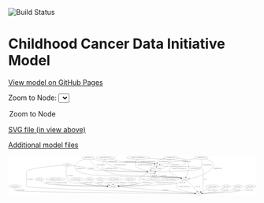 <link rel='stylesheet' href="assets/style.css">
<link rel='stylesheet' href="https://unpkg.com/leaflet@1.5.1/dist/leaflet.css" integrity="sha512-xwE/Az9zrjBIphAcBb3F6JVqxf46+CDLwfLMHloNu6KEQCAWi6HcDUbeOfBIptF7tcCzusKFjFw2yuvEpDL9wQ==" crossorigin="">
<script type="text/javascript" src="https://code.jquery.com/jquery-3.2.1.min.js"></script>
<script type="text/javascript"  src="https://unpkg.com/leaflet@1.5.1/dist/leaflet.js"></script>
<script type="text/javascript" src="assets/actions.js"></script>

![Build Status](https://github.com/CBIIT/ccdi-model/actions/workflows/model-test-and-deploy.yml/badge.svg)

# Childhood Cancer Data Initiative Model

[View model on GitHub Pages](https://cbiit.github.io/ccdi-model/)



Zoom to Node: <select id="node_select">
  <option value="">Zoom to Node</option>
</select>
<div id="model"></div>

<p>
<a href="./model-desc/ccdi-model.svg">SVG file (in view above)</a>
<p>
<a href="./model-desc">Additional model files</a>
<div id='graph' style='display:off;'>
<svg width="3006pt" height="479pt"
 viewBox="0.00 0.00 3005.54 479.00" xmlns="http://www.w3.org/2000/svg" xmlns:xlink="http://www.w3.org/1999/xlink">
<g id="graph0" class="graph" transform="scale(1 1) rotate(0) translate(4 475)">
<title>Perl</title>
<polygon fill="#ffffff" stroke="transparent" points="-4,4 -4,-475 3001.5369,-475 3001.5369,4 -4,4"/>
<!-- study_funding -->
<g id="node1" class="node">
<title>study_funding</title>
<ellipse fill="none" stroke="#000000" cx="77.3431" cy="-105" rx="77.1866" ry="18"/>
<text text-anchor="middle" x="77.3431" y="-101.3" font-family="Times,serif" font-size="14.00" fill="#000000">study_funding</text>
</g>
<!-- study -->
<g id="node7" class="node">
<title>study</title>
<ellipse fill="none" stroke="#000000" cx="2300.3431" cy="-18" rx="36.2938" ry="18"/>
<text text-anchor="middle" x="2300.3431" y="-14.3" font-family="Times,serif" font-size="14.00" fill="#000000">study</text>
</g>
<!-- study_funding&#45;&gt;study -->
<g id="edge17" class="edge">
<title>study_funding&#45;&gt;study</title>
<path fill="none" stroke="#000000" d="M72.0811,-86.9991C70.0577,-75.9575 69.9377,-62.3768 78.3431,-54 98.3026,-34.1084 1933.8871,-20.5311 2253.2366,-18.3186"/>
<polygon fill="#000000" stroke="#000000" points="2253.5509,-21.8166 2263.5265,-18.2476 2253.5026,-14.8167 2253.5509,-21.8166"/>
<text text-anchor="middle" x="140.3431" y="-57.8" font-family="Times,serif" font-size="14.00" fill="#000000">of_study_funding</text>
</g>
<!-- diagnosis -->
<g id="node2" class="node">
<title>diagnosis</title>
<ellipse fill="none" stroke="#000000" cx="982.3431" cy="-192" rx="54.6905" ry="18"/>
<text text-anchor="middle" x="982.3431" y="-188.3" font-family="Times,serif" font-size="14.00" fill="#000000">diagnosis</text>
</g>
<!-- participant -->
<g id="node12" class="node">
<title>participant</title>
<ellipse fill="none" stroke="#000000" cx="1265.3431" cy="-105" rx="62.2891" ry="18"/>
<text text-anchor="middle" x="1265.3431" y="-101.3" font-family="Times,serif" font-size="14.00" fill="#000000">participant</text>
</g>
<!-- diagnosis&#45;&gt;participant -->
<g id="edge21" class="edge">
<title>diagnosis&#45;&gt;participant</title>
<path fill="none" stroke="#000000" d="M1002.8995,-175.2047C1017.9254,-163.7992 1039.2782,-149.3272 1060.3431,-141 1103.0943,-124.1001 1153.9816,-115.1064 1194.3607,-110.3346"/>
<polygon fill="#000000" stroke="#000000" points="1194.8412,-113.8028 1204.3889,-109.2102 1194.0611,-106.8464 1194.8412,-113.8028"/>
<text text-anchor="middle" x="1104.8431" y="-144.8" font-family="Times,serif" font-size="14.00" fill="#000000">of_diagnosis</text>
</g>
<!-- methylation_array_file -->
<g id="node3" class="node">
<title>methylation_array_file</title>
<ellipse fill="none" stroke="#000000" cx="1176.3431" cy="-453" rx="115.8798" ry="18"/>
<text text-anchor="middle" x="1176.3431" y="-449.3" font-family="Times,serif" font-size="14.00" fill="#000000">methylation_array_file</text>
</g>
<!-- pdx -->
<g id="node4" class="node">
<title>pdx</title>
<ellipse fill="none" stroke="#000000" cx="1797.3431" cy="-366" rx="27.8951" ry="18"/>
<text text-anchor="middle" x="1797.3431" y="-362.3" font-family="Times,serif" font-size="14.00" fill="#000000">pdx</text>
</g>
<!-- methylation_array_file&#45;&gt;pdx -->
<g id="edge25" class="edge">
<title>methylation_array_file&#45;&gt;pdx</title>
<path fill="none" stroke="#000000" d="M1236.4456,-437.5649C1292.2189,-423.3444 1368.7622,-404.1285 1383.3431,-402 1547.1339,-378.0896 1594.0487,-421.1915 1755.3431,-384 1758.771,-383.2096 1762.2716,-382.1529 1765.7167,-380.946"/>
<polygon fill="#000000" stroke="#000000" points="1767.1379,-384.1483 1775.1731,-377.2428 1764.5853,-377.6303 1767.1379,-384.1483"/>
<text text-anchor="middle" x="1474.8431" y="-405.8" font-family="Times,serif" font-size="14.00" fill="#000000">of_methylation_array_file</text>
</g>
<!-- cell_line -->
<g id="node8" class="node">
<title>cell_line</title>
<ellipse fill="none" stroke="#000000" cx="2133.3431" cy="-192" rx="49.2915" ry="18"/>
<text text-anchor="middle" x="2133.3431" y="-188.3" font-family="Times,serif" font-size="14.00" fill="#000000">cell_line</text>
</g>
<!-- methylation_array_file&#45;&gt;cell_line -->
<g id="edge24" class="edge">
<title>methylation_array_file&#45;&gt;cell_line</title>
<path fill="none" stroke="#000000" d="M1163.8783,-434.9814C1145.6116,-406.1493 1116.7796,-349.4 1146.3431,-315 1230.1443,-217.4891 1590.421,-240.9202 1718.3431,-228 1876.4072,-212.0354 1918.9194,-237.7618 2075.3431,-210 2079.489,-209.2642 2083.753,-208.3199 2087.9972,-207.25"/>
<polygon fill="#000000" stroke="#000000" points="2089.0798,-210.5825 2097.7998,-204.5649 2087.2304,-203.8312 2089.0798,-210.5825"/>
<text text-anchor="middle" x="1237.8431" y="-318.8" font-family="Times,serif" font-size="14.00" fill="#000000">of_methylation_array_file</text>
</g>
<!-- sample -->
<g id="node21" class="node">
<title>sample</title>
<ellipse fill="none" stroke="#000000" cx="1726.3431" cy="-279" rx="44.393" ry="18"/>
<text text-anchor="middle" x="1726.3431" y="-275.3" font-family="Times,serif" font-size="14.00" fill="#000000">sample</text>
</g>
<!-- methylation_array_file&#45;&gt;sample -->
<g id="edge23" class="edge">
<title>methylation_array_file&#45;&gt;sample</title>
<path fill="none" stroke="#000000" d="M1169.397,-434.8412C1166.6116,-424.2857 1165.4727,-411.2791 1172.3431,-402 1231.7904,-321.7112 1544.7163,-291.4401 1672.2115,-282.3259"/>
<polygon fill="#000000" stroke="#000000" points="1672.7827,-285.7947 1682.5147,-281.6068 1672.2953,-278.8117 1672.7827,-285.7947"/>
<text text-anchor="middle" x="1350.8431" y="-362.3" font-family="Times,serif" font-size="14.00" fill="#000000">of_methylation_array_file</text>
</g>
<!-- pdx&#45;&gt;study -->
<g id="edge39" class="edge">
<title>pdx&#45;&gt;study</title>
<path fill="none" stroke="#000000" d="M1824.3459,-360.6571C1846.54,-356.489 1878.8537,-350.9309 1907.3431,-348 1953.8074,-343.22 2287.6636,-354.6438 2327.3431,-330 2349.3095,-316.3574 2355.3431,-304.8581 2355.3431,-279 2355.3431,-279 2355.3431,-279 2355.3431,-105 2355.3431,-80.5833 2339.6741,-57.446 2325.0628,-41.1784"/>
<polygon fill="#000000" stroke="#000000" points="2327.4648,-38.6246 2318.0482,-33.7688 2322.3814,-43.437 2327.4648,-38.6246"/>
<text text-anchor="middle" x="2379.3431" y="-188.3" font-family="Times,serif" font-size="14.00" fill="#000000">of_pdx</text>
</g>
<!-- pdx&#45;&gt;sample -->
<g id="edge38" class="edge">
<title>pdx&#45;&gt;sample</title>
<path fill="none" stroke="#000000" d="M1773.6428,-355.9744C1753.1307,-347.0586 1726.2982,-334.7237 1723.3431,-330 1719.1567,-323.3078 1718.2437,-315.1046 1718.8341,-307.25"/>
<polygon fill="#000000" stroke="#000000" points="1722.3072,-307.6896 1720.3274,-297.2814 1715.3845,-306.6525 1722.3072,-307.6896"/>
<text text-anchor="middle" x="1747.3431" y="-318.8" font-family="Times,serif" font-size="14.00" fill="#000000">of_pdx</text>
</g>
<!-- study_personnel -->
<g id="node5" class="node">
<title>study_personnel</title>
<ellipse fill="none" stroke="#000000" cx="2470.3431" cy="-105" rx="87.1846" ry="18"/>
<text text-anchor="middle" x="2470.3431" y="-101.3" font-family="Times,serif" font-size="14.00" fill="#000000">study_personnel</text>
</g>
<!-- study_personnel&#45;&gt;study -->
<g id="edge37" class="edge">
<title>study_personnel&#45;&gt;study</title>
<path fill="none" stroke="#000000" d="M2437.5654,-88.2255C2408.1384,-73.1658 2365.0775,-51.1288 2335.0678,-35.7709"/>
<polygon fill="#000000" stroke="#000000" points="2336.3134,-32.4766 2325.8168,-31.0365 2333.1243,-38.708 2336.3134,-32.4766"/>
<text text-anchor="middle" x="2464.8431" y="-57.8" font-family="Times,serif" font-size="14.00" fill="#000000">of_study_personnel</text>
</g>
<!-- molecular_test -->
<g id="node6" class="node">
<title>molecular_test</title>
<ellipse fill="none" stroke="#000000" cx="1751.3431" cy="-192" rx="79.8859" ry="18"/>
<text text-anchor="middle" x="1751.3431" y="-188.3" font-family="Times,serif" font-size="14.00" fill="#000000">molecular_test</text>
</g>
<!-- molecular_test&#45;&gt;participant -->
<g id="edge36" class="edge">
<title>molecular_test&#45;&gt;participant</title>
<path fill="none" stroke="#000000" d="M1690.2418,-180.371C1666.0168,-174.6321 1638.2849,-166.6181 1614.3431,-156 1603.187,-151.0523 1602.8324,-145.1152 1591.3431,-141 1546.0401,-124.7734 1418.4505,-114.2807 1336.9801,-109.0239"/>
<polygon fill="#000000" stroke="#000000" points="1336.9912,-105.5176 1326.7898,-108.3781 1336.5484,-112.5036 1336.9912,-105.5176"/>
<text text-anchor="middle" x="1678.3431" y="-144.8" font-family="Times,serif" font-size="14.00" fill="#000000">of_molecular_test</text>
</g>
<!-- cell_line&#45;&gt;study -->
<g id="edge8" class="edge">
<title>cell_line&#45;&gt;study</title>
<path fill="none" stroke="#000000" d="M2154.5499,-175.6689C2171.4424,-162.2599 2195.3277,-142.3864 2214.3431,-123 2239.3973,-97.457 2264.9863,-65.2746 2281.6612,-43.3154"/>
<polygon fill="#000000" stroke="#000000" points="2284.5898,-45.2446 2287.8084,-35.1504 2278.9975,-41.0343 2284.5898,-45.2446"/>
<text text-anchor="middle" x="2285.8431" y="-101.3" font-family="Times,serif" font-size="14.00" fill="#000000">of_cell_line</text>
</g>
<!-- cell_line&#45;&gt;participant -->
<g id="edge7" class="edge">
<title>cell_line&#45;&gt;participant</title>
<path fill="none" stroke="#000000" d="M2108.5657,-176.3845C2087.9594,-164.2981 2057.4066,-148.4103 2028.3431,-141 1962.6767,-124.257 1515.4276,-111.2998 1337.8216,-106.7571"/>
<polygon fill="#000000" stroke="#000000" points="1337.8736,-103.2574 1327.7878,-106.5021 1337.6957,-110.2551 1337.8736,-103.2574"/>
<text text-anchor="middle" x="2108.8431" y="-144.8" font-family="Times,serif" font-size="14.00" fill="#000000">of_cell_line</text>
</g>
<!-- cell_line&#45;&gt;sample -->
<g id="edge6" class="edge">
<title>cell_line&#45;&gt;sample</title>
<path fill="none" stroke="#000000" d="M2097.4628,-204.5118C2090.2147,-206.6477 2082.5931,-208.6192 2075.3431,-210 1971.1364,-229.8469 1939.7733,-200.4139 1837.3431,-228 1822.5638,-231.9803 1820.2123,-236.5255 1806.3431,-243 1793.1279,-249.1692 1778.6058,-255.7602 1765.6035,-261.5942"/>
<polygon fill="#000000" stroke="#000000" points="1764.1437,-258.4129 1756.4449,-265.6916 1767.0024,-264.8026 1764.1437,-258.4129"/>
<text text-anchor="middle" x="1877.8431" y="-231.8" font-family="Times,serif" font-size="14.00" fill="#000000">of_cell_line</text>
</g>
<!-- follow_up -->
<g id="node9" class="node">
<title>follow_up</title>
<ellipse fill="none" stroke="#000000" cx="374.3431" cy="-192" rx="55.4913" ry="18"/>
<text text-anchor="middle" x="374.3431" y="-188.3" font-family="Times,serif" font-size="14.00" fill="#000000">follow_up</text>
</g>
<!-- follow_up&#45;&gt;participant -->
<g id="edge26" class="edge">
<title>follow_up&#45;&gt;participant</title>
<path fill="none" stroke="#000000" d="M391.0232,-174.6167C403.6041,-162.7716 421.9607,-148.0125 441.3431,-141 510.8814,-115.8414 1004.7316,-107.8443 1192.8341,-105.6942"/>
<polygon fill="#000000" stroke="#000000" points="1192.9415,-109.1933 1202.9017,-105.5814 1192.863,-102.1937 1192.9415,-109.1933"/>
<text text-anchor="middle" x="486.3431" y="-144.8" font-family="Times,serif" font-size="14.00" fill="#000000">of_follow_up</text>
</g>
<!-- pathology_file -->
<g id="node10" class="node">
<title>pathology_file</title>
<ellipse fill="none" stroke="#000000" cx="966.3431" cy="-453" rx="76.0865" ry="18"/>
<text text-anchor="middle" x="966.3431" y="-449.3" font-family="Times,serif" font-size="14.00" fill="#000000">pathology_file</text>
</g>
<!-- pathology_file&#45;&gt;pdx -->
<g id="edge12" class="edge">
<title>pathology_file&#45;&gt;pdx</title>
<path fill="none" stroke="#000000" d="M1015.8961,-439.2659C1062.3598,-427.0572 1133.9758,-409.9476 1197.3431,-402 1320.4432,-386.5606 1634.2303,-410.9013 1755.3431,-384 1758.7773,-383.2372 1762.2819,-382.1986 1765.7295,-381.0026"/>
<polygon fill="#000000" stroke="#000000" points="1767.1441,-384.2078 1775.1891,-377.3136 1764.6008,-377.6861 1767.1441,-384.2078"/>
<text text-anchor="middle" x="1258.3431" y="-405.8" font-family="Times,serif" font-size="14.00" fill="#000000">of_pathology_file</text>
</g>
<!-- pathology_file&#45;&gt;cell_line -->
<g id="edge11" class="edge">
<title>pathology_file&#45;&gt;cell_line</title>
<path fill="none" stroke="#000000" d="M924.0441,-437.8783C863.7836,-414.0956 765.0544,-365.4376 808.3431,-315 891.365,-218.2677 1248.3728,-239.3278 1375.3431,-228 1530.3345,-214.1723 1921.8067,-235.3 2075.3431,-210 2079.4978,-209.3154 2083.7678,-208.4063 2088.0159,-207.3594"/>
<polygon fill="#000000" stroke="#000000" points="2089.0844,-210.6963 2097.8242,-204.7075 2087.2573,-203.9389 2089.0844,-210.6963"/>
<text text-anchor="middle" x="869.3431" y="-318.8" font-family="Times,serif" font-size="14.00" fill="#000000">of_pathology_file</text>
</g>
<!-- pathology_file&#45;&gt;sample -->
<g id="edge10" class="edge">
<title>pathology_file&#45;&gt;sample</title>
<path fill="none" stroke="#000000" d="M977.7535,-434.9911C999.2382,-403.0646 1049.1764,-337.7621 1111.3431,-315 1163.1507,-296.0309 1530.9721,-284.2531 1671.7358,-280.3972"/>
<polygon fill="#000000" stroke="#000000" points="1671.967,-283.8923 1681.8685,-280.1226 1671.7773,-276.8949 1671.967,-283.8923"/>
<text text-anchor="middle" x="1116.3431" y="-362.3" font-family="Times,serif" font-size="14.00" fill="#000000">of_pathology_file</text>
</g>
<!-- therapeutic_procedure -->
<g id="node11" class="node">
<title>therapeutic_procedure</title>
<ellipse fill="none" stroke="#000000" cx="565.3431" cy="-192" rx="117.7793" ry="18"/>
<text text-anchor="middle" x="565.3431" y="-188.3" font-family="Times,serif" font-size="14.00" fill="#000000">therapeutic_procedure</text>
</g>
<!-- therapeutic_procedure&#45;&gt;participant -->
<g id="edge13" class="edge">
<title>therapeutic_procedure&#45;&gt;participant</title>
<path fill="none" stroke="#000000" d="M546.1749,-173.8994C537.2804,-163.3646 530.4365,-150.3592 539.3431,-141 561.6249,-117.586 1013.3209,-108.5903 1192.7678,-105.9319"/>
<polygon fill="#000000" stroke="#000000" points="1192.9575,-109.4296 1202.9055,-105.7841 1192.8555,-102.4303 1192.9575,-109.4296"/>
<text text-anchor="middle" x="632.3431" y="-144.8" font-family="Times,serif" font-size="14.00" fill="#000000">of_therapeutic_procedure</text>
</g>
<!-- participant&#45;&gt;study -->
<g id="edge28" class="edge">
<title>participant&#45;&gt;study</title>
<path fill="none" stroke="#000000" d="M1325.4628,-99.9465C1513.3144,-84.156 2086.7001,-35.9584 2254.0377,-21.8923"/>
<polygon fill="#000000" stroke="#000000" points="2254.5643,-25.3605 2264.2359,-21.0351 2253.9779,-18.3851 2254.5643,-25.3605"/>
<text text-anchor="middle" x="1895.8431" y="-57.8" font-family="Times,serif" font-size="14.00" fill="#000000">of_participant</text>
</g>
<!-- medical_history -->
<g id="node13" class="node">
<title>medical_history</title>
<ellipse fill="none" stroke="#000000" cx="824.3431" cy="-192" rx="85.2851" ry="18"/>
<text text-anchor="middle" x="824.3431" y="-188.3" font-family="Times,serif" font-size="14.00" fill="#000000">medical_history</text>
</g>
<!-- medical_history&#45;&gt;participant -->
<g id="edge20" class="edge">
<title>medical_history&#45;&gt;participant</title>
<path fill="none" stroke="#000000" d="M842.5759,-174.1774C855.6003,-162.6109 874.1515,-148.3663 893.3431,-141 946.3296,-120.6621 1100.618,-111.3091 1193.0115,-107.4251"/>
<polygon fill="#000000" stroke="#000000" points="1193.2841,-110.917 1203.1327,-107.011 1192.9979,-103.9228 1193.2841,-110.917"/>
<text text-anchor="middle" x="961.3431" y="-144.8" font-family="Times,serif" font-size="14.00" fill="#000000">of_medical_history</text>
</g>
<!-- sequencing_file -->
<g id="node14" class="node">
<title>sequencing_file</title>
<ellipse fill="none" stroke="#000000" cx="2330.3431" cy="-453" rx="83.3857" ry="18"/>
<text text-anchor="middle" x="2330.3431" y="-449.3" font-family="Times,serif" font-size="14.00" fill="#000000">sequencing_file</text>
</g>
<!-- sequencing_file&#45;&gt;pdx -->
<g id="edge33" class="edge">
<title>sequencing_file&#45;&gt;pdx</title>
<path fill="none" stroke="#000000" d="M2261.7428,-442.7921C2175.6015,-429.8305 2023.3374,-406.4449 1893.3431,-384 1873.7874,-380.6235 1852.0486,-376.5723 1834.2097,-373.169"/>
<polygon fill="#000000" stroke="#000000" points="1834.6834,-369.6962 1824.2031,-371.2501 1833.3649,-376.5709 1834.6834,-369.6962"/>
<text text-anchor="middle" x="2151.8431" y="-405.8" font-family="Times,serif" font-size="14.00" fill="#000000">of_sequencing_file</text>
</g>
<!-- sequencing_file&#45;&gt;cell_line -->
<g id="edge34" class="edge">
<title>sequencing_file&#45;&gt;cell_line</title>
<path fill="none" stroke="#000000" d="M2383.4889,-439.118C2436.2074,-422.5424 2505.378,-391.4964 2477.3431,-348 2413.7191,-249.2867 2270.7604,-212.3409 2190.6053,-199.0515"/>
<polygon fill="#000000" stroke="#000000" points="2191.1019,-195.5865 2180.6764,-197.4731 2190.0029,-202.4997 2191.1019,-195.5865"/>
<text text-anchor="middle" x="2529.8431" y="-318.8" font-family="Times,serif" font-size="14.00" fill="#000000">of_sequencing_file</text>
</g>
<!-- sequencing_file&#45;&gt;sample -->
<g id="edge32" class="edge">
<title>sequencing_file&#45;&gt;sample</title>
<path fill="none" stroke="#000000" d="M2335.0207,-434.6488C2341.3987,-404.8187 2348.6449,-346.0298 2316.3431,-315 2297.2102,-296.6205 1923.8913,-284.4411 1781.1735,-280.4402"/>
<polygon fill="#000000" stroke="#000000" points="1780.9946,-276.934 1770.9014,-280.1552 1780.8005,-283.9313 1780.9946,-276.934"/>
<text text-anchor="middle" x="2406.8431" y="-362.3" font-family="Times,serif" font-size="14.00" fill="#000000">of_sequencing_file</text>
</g>
<!-- synonym -->
<g id="node15" class="node">
<title>synonym</title>
<ellipse fill="none" stroke="#000000" cx="711.3431" cy="-366" rx="51.9908" ry="18"/>
<text text-anchor="middle" x="711.3431" y="-362.3" font-family="Times,serif" font-size="14.00" fill="#000000">synonym</text>
</g>
<!-- synonym&#45;&gt;study -->
<g id="edge5" class="edge">
<title>synonym&#45;&gt;study</title>
<path fill="none" stroke="#000000" d="M660.2338,-362.3415C533.7622,-352.6062 216.3431,-323.7181 216.3431,-279 216.3431,-279 216.3431,-279 216.3431,-105 216.3431,-78.6205 1944.3391,-28.1448 2253.342,-19.3295"/>
<polygon fill="#000000" stroke="#000000" points="2253.8342,-22.817 2263.7304,-19.0336 2253.6348,-15.8198 2253.8342,-22.817"/>
<text text-anchor="middle" x="258.8431" y="-188.3" font-family="Times,serif" font-size="14.00" fill="#000000">of_synonym</text>
</g>
<!-- synonym&#45;&gt;participant -->
<g id="edge4" class="edge">
<title>synonym&#45;&gt;participant</title>
<path fill="none" stroke="#000000" d="M706.3273,-347.832C696.9091,-309.255 681.6411,-219.0196 730.3431,-174 775.066,-132.6587 803.2795,-151.0793 863.3431,-141 977.8251,-121.7887 1112.4853,-112.3659 1193.2659,-108.1079"/>
<polygon fill="#000000" stroke="#000000" points="1193.5227,-111.5994 1203.3293,-107.5896 1193.1625,-104.6087 1193.5227,-111.5994"/>
<text text-anchor="middle" x="743.8431" y="-231.8" font-family="Times,serif" font-size="14.00" fill="#000000">of_synonym</text>
</g>
<!-- synonym&#45;&gt;sample -->
<g id="edge3" class="edge">
<title>synonym&#45;&gt;sample</title>
<path fill="none" stroke="#000000" d="M760.8898,-360.4342C816.6668,-353.7422 903.5269,-341.9163 934.3431,-330 945.7258,-325.5985 945.7296,-318.7501 957.3431,-315 1024.7039,-293.2485 1507.1985,-282.844 1671.623,-279.9021"/>
<polygon fill="#000000" stroke="#000000" points="1672.049,-283.3952 1681.9856,-279.7191 1671.9253,-276.3963 1672.049,-283.3952"/>
<text text-anchor="middle" x="999.8431" y="-318.8" font-family="Times,serif" font-size="14.00" fill="#000000">of_synonym</text>
</g>
<!-- study_arm -->
<g id="node16" class="node">
<title>study_arm</title>
<ellipse fill="none" stroke="#000000" cx="2635.3431" cy="-105" rx="59.5901" ry="18"/>
<text text-anchor="middle" x="2635.3431" y="-101.3" font-family="Times,serif" font-size="14.00" fill="#000000">study_arm</text>
</g>
<!-- study_arm&#45;&gt;study -->
<g id="edge22" class="edge">
<title>study_arm&#45;&gt;study</title>
<path fill="none" stroke="#000000" d="M2610.0399,-88.6784C2591.0504,-77.1941 2564.0133,-62.4239 2538.3431,-54 2473.9773,-32.8777 2395.6959,-24.0707 2346.9312,-20.4517"/>
<polygon fill="#000000" stroke="#000000" points="2346.9105,-16.9418 2336.6908,-19.7361 2346.4224,-23.9248 2346.9105,-16.9418"/>
<text text-anchor="middle" x="2619.8431" y="-57.8" font-family="Times,serif" font-size="14.00" fill="#000000">of_study_arm</text>
</g>
<!-- cytogenomic_file -->
<g id="node17" class="node">
<title>cytogenomic_file</title>
<ellipse fill="none" stroke="#000000" cx="1965.3431" cy="-453" rx="89.8845" ry="18"/>
<text text-anchor="middle" x="1965.3431" y="-449.3" font-family="Times,serif" font-size="14.00" fill="#000000">cytogenomic_file</text>
</g>
<!-- cytogenomic_file&#45;&gt;pdx -->
<g id="edge29" class="edge">
<title>cytogenomic_file&#45;&gt;pdx</title>
<path fill="none" stroke="#000000" d="M1889.0468,-443.3519C1855.0708,-437.5252 1820.0811,-428.8912 1808.3431,-417 1802.4373,-411.0171 1799.368,-402.6689 1797.8546,-394.4568"/>
<polygon fill="#000000" stroke="#000000" points="1801.307,-393.8439 1796.6735,-384.3159 1794.354,-394.6538 1801.307,-393.8439"/>
<text text-anchor="middle" x="1879.8431" y="-405.8" font-family="Times,serif" font-size="14.00" fill="#000000">of_cytogenomic_file</text>
</g>
<!-- cytogenomic_file&#45;&gt;cell_line -->
<g id="edge30" class="edge">
<title>cytogenomic_file&#45;&gt;cell_line</title>
<path fill="none" stroke="#000000" d="M2051.1264,-447.6129C2095.9653,-442.8149 2144.3766,-433.8125 2158.3431,-417 2205.7054,-359.9864 2169.7207,-264.871 2147.4842,-218.7299"/>
<polygon fill="#000000" stroke="#000000" points="2150.5631,-217.0606 2142.9827,-209.6586 2144.2927,-220.1722 2150.5631,-217.0606"/>
<text text-anchor="middle" x="2251.8431" y="-318.8" font-family="Times,serif" font-size="14.00" fill="#000000">of_cytogenomic_file</text>
</g>
<!-- cytogenomic_file&#45;&gt;sample -->
<g id="edge31" class="edge">
<title>cytogenomic_file&#45;&gt;sample</title>
<path fill="none" stroke="#000000" d="M1962.7431,-434.6012C1960.7264,-424.4618 1957.2427,-411.9517 1951.3431,-402 1922.9727,-354.1437 1909.7737,-342.3786 1861.3431,-315 1835.9908,-300.6679 1804.7247,-291.8608 1778.6682,-286.5486"/>
<polygon fill="#000000" stroke="#000000" points="1779.0739,-283.0626 1768.5932,-284.6132 1777.7533,-289.937 1779.0739,-283.0626"/>
<text text-anchor="middle" x="2011.8431" y="-362.3" font-family="Times,serif" font-size="14.00" fill="#000000">of_cytogenomic_file</text>
</g>
<!-- exposure -->
<g id="node18" class="node">
<title>exposure</title>
<ellipse fill="none" stroke="#000000" cx="1108.3431" cy="-192" rx="53.0913" ry="18"/>
<text text-anchor="middle" x="1108.3431" y="-188.3" font-family="Times,serif" font-size="14.00" fill="#000000">exposure</text>
</g>
<!-- exposure&#45;&gt;participant -->
<g id="edge18" class="edge">
<title>exposure&#45;&gt;participant</title>
<path fill="none" stroke="#000000" d="M1127.2512,-175.0691C1139.9272,-164.3216 1157.3521,-150.6676 1174.3431,-141 1186.8201,-133.9009 1200.9738,-127.5663 1214.3383,-122.2649"/>
<polygon fill="#000000" stroke="#000000" points="1215.8169,-125.4463 1223.8951,-118.5912 1213.3051,-118.9125 1215.8169,-125.4463"/>
<text text-anchor="middle" x="1217.8431" y="-144.8" font-family="Times,serif" font-size="14.00" fill="#000000">of_exposure</text>
</g>
<!-- family_relationship -->
<g id="node19" class="node">
<title>family_relationship</title>
<ellipse fill="none" stroke="#000000" cx="1279.3431" cy="-192" rx="100.1823" ry="18"/>
<text text-anchor="middle" x="1279.3431" y="-188.3" font-family="Times,serif" font-size="14.00" fill="#000000">family_relationship</text>
</g>
<!-- family_relationship&#45;&gt;participant -->
<g id="edge1" class="edge">
<title>family_relationship&#45;&gt;participant</title>
<path fill="none" stroke="#000000" d="M1271.5435,-174.0075C1269.4481,-168.3513 1267.4561,-162.0113 1266.3431,-156 1264.9843,-148.6609 1264.4118,-140.6264 1264.2552,-133.1499"/>
<polygon fill="#000000" stroke="#000000" points="1267.7552,-133.0884 1264.272,-123.0825 1260.7552,-133.0766 1267.7552,-133.0884"/>
<text text-anchor="middle" x="1345.8431" y="-144.8" font-family="Times,serif" font-size="14.00" fill="#000000">of_family_relationship</text>
</g>
<!-- single_cell_sequencing_file -->
<g id="node20" class="node">
<title>single_cell_sequencing_file</title>
<ellipse fill="none" stroke="#000000" cx="1567.3431" cy="-453" rx="137.5759" ry="18"/>
<text text-anchor="middle" x="1567.3431" y="-449.3" font-family="Times,serif" font-size="14.00" fill="#000000">single_cell_sequencing_file</text>
</g>
<!-- single_cell_sequencing_file&#45;&gt;pdx -->
<g id="edge41" class="edge">
<title>single_cell_sequencing_file&#45;&gt;pdx</title>
<path fill="none" stroke="#000000" d="M1566.6826,-434.7726C1567.3276,-423.6407 1570.1862,-410.0444 1579.3431,-402 1608.8794,-376.0522 1717.2836,-393.8564 1755.3431,-384 1758.7486,-383.1181 1762.2345,-382.0016 1765.6708,-380.7583"/>
<polygon fill="#000000" stroke="#000000" points="1767.1132,-383.9514 1775.1156,-377.008 1764.5298,-377.4456 1767.1132,-383.9514"/>
<text text-anchor="middle" x="1687.8431" y="-405.8" font-family="Times,serif" font-size="14.00" fill="#000000">of_single_cell_sequencing_file</text>
</g>
<!-- single_cell_sequencing_file&#45;&gt;cell_line -->
<g id="edge42" class="edge">
<title>single_cell_sequencing_file&#45;&gt;cell_line</title>
<path fill="none" stroke="#000000" d="M1692.9134,-445.5237C1858.8134,-435.5727 2130.4752,-418.9907 2132.3431,-417 2158.4995,-389.124 2145.6478,-380.3704 2087.3431,-348 2036.3466,-319.687 1995.6553,-373.9824 1957.3431,-330 1911.0362,-276.8395 2018.953,-229.6675 2085.619,-206.7314"/>
<polygon fill="#000000" stroke="#000000" points="2086.7738,-210.0358 2095.1324,-203.5255 2084.5383,-203.4023 2086.7738,-210.0358"/>
<text text-anchor="middle" x="2065.8431" y="-318.8" font-family="Times,serif" font-size="14.00" fill="#000000">of_single_cell_sequencing_file</text>
</g>
<!-- single_cell_sequencing_file&#45;&gt;sample -->
<g id="edge40" class="edge">
<title>single_cell_sequencing_file&#45;&gt;sample</title>
<path fill="none" stroke="#000000" d="M1555.3773,-435.048C1542.1704,-412.7577 1525.0471,-374.4519 1543.3431,-348 1559.1545,-325.1404 1629.5898,-303.2985 1678.3143,-290.5223"/>
<polygon fill="#000000" stroke="#000000" points="1679.2403,-293.8981 1688.0506,-288.0134 1677.4936,-287.1195 1679.2403,-293.8981"/>
<text text-anchor="middle" x="1651.8431" y="-362.3" font-family="Times,serif" font-size="14.00" fill="#000000">of_single_cell_sequencing_file</text>
</g>
<!-- sample&#45;&gt;pdx -->
<g id="edge16" class="edge">
<title>sample&#45;&gt;pdx</title>
<path fill="none" stroke="#000000" d="M1751.6839,-293.7861C1760.033,-299.5866 1768.8354,-306.823 1775.3431,-315 1780.8928,-321.9732 1785.3028,-330.5587 1788.6727,-338.6834"/>
<polygon fill="#000000" stroke="#000000" points="1785.4685,-340.1059 1792.274,-348.2259 1792.0176,-337.6342 1785.4685,-340.1059"/>
<text text-anchor="middle" x="1820.8431" y="-318.8" font-family="Times,serif" font-size="14.00" fill="#000000">of_sample</text>
</g>
<!-- sample&#45;&gt;cell_line -->
<g id="edge15" class="edge">
<title>sample&#45;&gt;cell_line</title>
<path fill="none" stroke="#000000" d="M1721.9924,-260.9982C1720.484,-249.9562 1720.9107,-236.3755 1729.3431,-228 1756.6563,-200.8713 2037.4444,-216.7574 2075.3431,-210 2079.4885,-209.2609 2083.752,-208.3143 2087.9959,-207.243"/>
<polygon fill="#000000" stroke="#000000" points="2089.0794,-210.5751 2097.7982,-204.5557 2087.2286,-203.8242 2089.0794,-210.5751"/>
<text text-anchor="middle" x="1765.8431" y="-231.8" font-family="Times,serif" font-size="14.00" fill="#000000">of_sample</text>
</g>
<!-- sample&#45;&gt;participant -->
<g id="edge14" class="edge">
<title>sample&#45;&gt;participant</title>
<path fill="none" stroke="#000000" d="M1689.4816,-268.9634C1658.746,-258.8173 1615.8433,-240.2459 1589.3431,-210 1567.9463,-185.5788 1590.636,-161.3591 1565.3431,-141 1547.8625,-126.9292 1419.7186,-115.5847 1336.6583,-109.6084"/>
<polygon fill="#000000" stroke="#000000" points="1336.7344,-106.1051 1326.5118,-108.8888 1336.2391,-113.0876 1336.7344,-106.1051"/>
<text text-anchor="middle" x="1625.8431" y="-188.3" font-family="Times,serif" font-size="14.00" fill="#000000">of_sample</text>
</g>
<!-- radiology_file -->
<g id="node22" class="node">
<title>radiology_file</title>
<ellipse fill="none" stroke="#000000" cx="1471.3431" cy="-192" rx="73.387" ry="18"/>
<text text-anchor="middle" x="1471.3431" y="-188.3" font-family="Times,serif" font-size="14.00" fill="#000000">radiology_file</text>
</g>
<!-- radiology_file&#45;&gt;participant -->
<g id="edge35" class="edge">
<title>radiology_file&#45;&gt;participant</title>
<path fill="none" stroke="#000000" d="M1459.3567,-173.7866C1451.0929,-162.6602 1439.1361,-149.065 1425.3431,-141 1409.1672,-131.5416 1367.3276,-122.2925 1330.4911,-115.5379"/>
<polygon fill="#000000" stroke="#000000" points="1330.7206,-112.0232 1320.2594,-113.7008 1329.4835,-118.913 1330.7206,-112.0232"/>
<text text-anchor="middle" x="1502.3431" y="-144.8" font-family="Times,serif" font-size="14.00" fill="#000000">of_radiology_file</text>
</g>
<!-- publication -->
<g id="node23" class="node">
<title>publication</title>
<ellipse fill="none" stroke="#000000" cx="2776.3431" cy="-105" rx="63.0888" ry="18"/>
<text text-anchor="middle" x="2776.3431" y="-101.3" font-family="Times,serif" font-size="14.00" fill="#000000">publication</text>
</g>
<!-- publication&#45;&gt;study -->
<g id="edge9" class="edge">
<title>publication&#45;&gt;study</title>
<path fill="none" stroke="#000000" d="M2749.6137,-88.5457C2729.2187,-76.8364 2700.0101,-61.842 2672.3431,-54 2612.3419,-36.993 2432.695,-25.2283 2346.9203,-20.4226"/>
<polygon fill="#000000" stroke="#000000" points="2346.8708,-16.9146 2336.6929,-19.8577 2346.4847,-23.904 2346.8708,-16.9146"/>
<text text-anchor="middle" x="2761.3431" y="-57.8" font-family="Times,serif" font-size="14.00" fill="#000000">of_publication</text>
</g>
<!-- study_admin -->
<g id="node24" class="node">
<title>study_admin</title>
<ellipse fill="none" stroke="#000000" cx="2927.3431" cy="-105" rx="70.3881" ry="18"/>
<text text-anchor="middle" x="2927.3431" y="-101.3" font-family="Times,serif" font-size="14.00" fill="#000000">study_admin</text>
</g>
<!-- study_admin&#45;&gt;study -->
<g id="edge19" class="edge">
<title>study_admin&#45;&gt;study</title>
<path fill="none" stroke="#000000" d="M2898.7291,-88.3505C2876.9176,-76.5416 2845.7259,-61.5081 2816.3431,-54 2728.2636,-31.4933 2456.7426,-22.069 2347.0404,-19.1117"/>
<polygon fill="#000000" stroke="#000000" points="2347.0296,-15.6103 2336.9408,-18.8455 2346.8451,-22.6079 2347.0296,-15.6103"/>
<text text-anchor="middle" x="2913.8431" y="-57.8" font-family="Times,serif" font-size="14.00" fill="#000000">of_study_admin</text>
</g>
<!-- clinical_measure_file -->
<g id="node25" class="node">
<title>clinical_measure_file</title>
<ellipse fill="none" stroke="#000000" cx="1957.3431" cy="-192" rx="108.5808" ry="18"/>
<text text-anchor="middle" x="1957.3431" y="-188.3" font-family="Times,serif" font-size="14.00" fill="#000000">clinical_measure_file</text>
</g>
<!-- clinical_measure_file&#45;&gt;study -->
<g id="edge27" class="edge">
<title>clinical_measure_file&#45;&gt;study</title>
<path fill="none" stroke="#000000" d="M2001.6034,-175.3812C2010.2409,-170.3313 2018.437,-163.9497 2024.3431,-156 2043.0043,-130.8818 2016.8599,-109.7515 2038.3431,-87 2067.7321,-55.876 2187.7724,-34.1298 2254.704,-24.1597"/>
<polygon fill="#000000" stroke="#000000" points="2255.5787,-27.5692 2264.9681,-22.6611 2254.5673,-20.6427 2255.5787,-27.5692"/>
<text text-anchor="middle" x="2124.3431" y="-101.3" font-family="Times,serif" font-size="14.00" fill="#000000">of_clinical_measure_file</text>
</g>
<!-- clinical_measure_file&#45;&gt;participant -->
<g id="edge2" class="edge">
<title>clinical_measure_file&#45;&gt;participant</title>
<path fill="none" stroke="#000000" d="M1876.1991,-180.0218C1833.2994,-173.0485 1785.4474,-164.0678 1765.3431,-156 1754.0171,-151.4549 1753.902,-144.9155 1742.3431,-141 1669.5213,-116.3318 1452.5016,-108.5148 1337.9735,-106.0775"/>
<polygon fill="#000000" stroke="#000000" points="1337.9601,-102.5766 1327.8906,-105.8712 1337.8168,-109.5751 1337.9601,-102.5766"/>
<text text-anchor="middle" x="1894.8431" y="-144.8" font-family="Times,serif" font-size="14.00" fill="#000000">of_clinical_measure_file_participant</text>
</g>
</g>
</svg>
</div>
